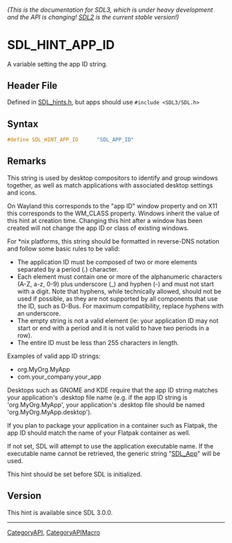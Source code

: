 ###### (This is the documentation for SDL3, which is under heavy development and the API is changing! [SDL2](https://wiki.libsdl.org/SDL2/) is the current stable version!)
# SDL_HINT_APP_ID

A variable setting the app ID string.

## Header File

Defined in [SDL_hints.h](https://github.com/libsdl-org/SDL/blob/main/include/SDL3/SDL_hints.h), but apps should use `#include <SDL3/SDL.h>`

## Syntax

```c
#define SDL_HINT_APP_ID      "SDL_APP_ID"
```

## Remarks

This string is used by desktop compositors to identify and group windows
together, as well as match applications with associated desktop settings
and icons.

On Wayland this corresponds to the "app ID" window property and on X11 this
corresponds to the WM_CLASS property. Windows inherit the value of this
hint at creation time. Changing this hint after a window has been created
will not change the app ID or class of existing windows.

For *nix platforms, this string should be formatted in reverse-DNS notation
and follow some basic rules to be valid:

- The application ID must be composed of two or more elements separated by
  a period (.) character.
- Each element must contain one or more of the alphanumeric characters
  (A-Z, a-z, 0-9) plus underscore (_) and hyphen (-) and must not start
  with a digit. Note that hyphens, while technically allowed, should not be
  used if possible, as they are not supported by all components that use
  the ID, such as D-Bus. For maximum compatibility, replace hyphens with an
  underscore.
- The empty string is not a valid element (ie: your application ID may not
  start or end with a period and it is not valid to have two periods in a
  row).
- The entire ID must be less than 255 characters in length.

Examples of valid app ID strings:

- org.MyOrg.MyApp
- com.your_company.your_app

Desktops such as GNOME and KDE require that the app ID string matches your
application's .desktop file name (e.g. if the app ID string is
'org.MyOrg.MyApp', your application's .desktop file should be named
'org.MyOrg.MyApp.desktop').

If you plan to package your application in a container such as Flatpak, the
app ID should match the name of your Flatpak container as well.

If not set, SDL will attempt to use the application executable name. If the
executable name cannot be retrieved, the generic string
"[SDL_App](SDL_App)" will be used.

This hint should be set before SDL is initialized.

## Version

This hint is available since SDL 3.0.0.

----
[CategoryAPI](CategoryAPI), [CategoryAPIMacro](CategoryAPIMacro)

